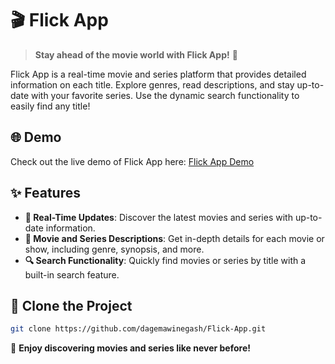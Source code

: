 # 🎬 Flick App

> **Stay ahead of the movie world with Flick App!** 🍿

Flick App is a real-time movie and series platform that provides detailed information on each title. Explore genres, read descriptions, and stay up-to-date with your favorite series. Use the dynamic search functionality to easily find any title!

## 🌐 Demo

Check out the live demo of Flick App here: [Flick App Demo](https://flick-app-new.vercel.app/)

## ✨ Features

- **📅 Real-Time Updates**: Discover the latest movies and series with up-to-date information.
- **📝 Movie and Series Descriptions**: Get in-depth details for each movie or show, including genre, synopsis, and more.
- **🔍 Search Functionality**: Quickly find movies or series by title with a built-in search feature.

## 🚀 Clone the Project

   ```bash
   git clone https://github.com/dagemawinegash/Flick-App.git
   ```

🍿 **Enjoy discovering movies and series like never before!**
